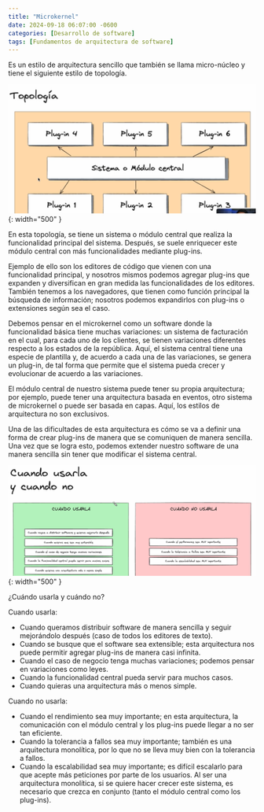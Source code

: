 ```yaml
---
title: "Microkernel"
date: 2024-09-18 06:07:00 -0600
categories: [Desarrollo de software]
tags: [Fundamentos de arquitectura de software]
---
```


Es un estilo de arquitectura sencillo que también se llama micro-núcleo y tiene el siguiente estilo de topología.

![alt text](/assets/arq-031.png){: width="500" }

En esta topología, se tiene un sistema o módulo central que realiza la funcionalidad principal del sistema. Después, se suele enriquecer este módulo central con más funcionalidades mediante plug-ins.

Ejemplo de ello son los editores de código que vienen con una funcionalidad principal, y nosotros mismos podemos agregar plug-ins que expanden y diversifican en gran medida las funcionalidades de los editores. También tenemos a los navegadores, que tienen como función principal la búsqueda de información; nosotros podemos expandirlos con plug-ins o extensiones según sea el caso.

Debemos pensar en el microkernel como un software donde la funcionalidad básica tiene muchas variaciones: un sistema de facturación en el cual, para cada uno de los clientes, se tienen variaciones diferentes respecto a los estados de la república. Aquí, el sistema central tiene una especie de plantilla y, de acuerdo a cada una de las variaciones, se genera un plug-in, de tal forma que permite que el sistema pueda crecer y evolucionar de acuerdo a las variaciones.

El módulo central de nuestro sistema puede tener su propia arquitectura; por ejemplo, puede tener una arquitectura basada en eventos, otro sistema de microkernel o puede ser basada en capas. Aquí, los estilos de arquitectura no son exclusivos.

Una de las dificultades de esta arquitectura es cómo se va a definir una forma de crear plug-ins de manera que se comuniquen de manera sencilla. Una vez que se logra esto, podemos extender nuestro software de una manera sencilla sin tener que modificar el sistema central.

![alt text](/assets/arq-032.png){: width="500" }

¿Cuándo usarla y cuándo no?

Cuando usarla:

* Cuando queramos distribuir software de manera sencilla y seguir mejorándolo después (caso de todos los editores de texto).
* Cuando se busque que el software sea extensible; esta arquitectura nos puede permitir agregar plug-ins de manera casi infinita.
* Cuando el caso de negocio tenga muchas variaciones; podemos pensar en variaciones como leyes.
* Cuando la funcionalidad central pueda servir para muchos casos.
* Cuando quieras una arquitectura más o menos simple.

Cuando no usarla:

* Cuando el rendimiento sea muy importante; en esta arquitectura, la comunicación con el módulo central y los plug-ins puede llegar a no ser tan eficiente.
* Cuando la tolerancia a fallos sea muy importante; también es una arquitectura monolítica, por lo que no se lleva muy bien con la tolerancia a fallos.
* Cuando la escalabilidad sea muy importante; es difícil escalarlo para que acepte más peticiones por parte de los usuarios. Al ser una arquitectura monolítica, si se quiere hacer crecer este sistema, es necesario que crezca en conjunto (tanto el módulo central como los plug-ins).





